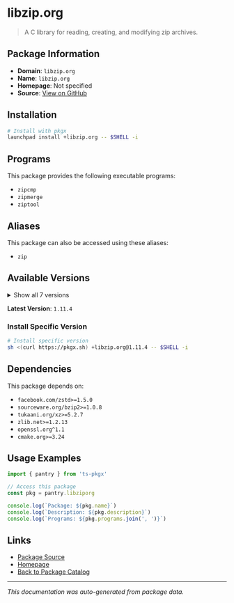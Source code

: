 # libzip.org

> A C library for reading, creating, and modifying zip archives.

## Package Information

- **Domain**: `libzip.org`
- **Name**: `libzip.org`
- **Homepage**: Not specified
- **Source**: [View on GitHub](https://github.com/pkgxdev/pantry/tree/main/projects/libzip.org/package.yml)

## Installation

```bash
# Install with pkgx
launchpad install +libzip.org -- $SHELL -i
```

## Programs

This package provides the following executable programs:

- `zipcmp`
- `zipmerge`
- `ziptool`

## Aliases

This package can also be accessed using these aliases:

- `zip`

## Available Versions

<details>
<summary>Show all 7 versions</summary>

- `1.11.4`, `1.11.3`, `1.11.2`, `1.11.1`, `1.10.1`
- `1.10.0`, `1.9.2`

</details>

**Latest Version**: `1.11.4`

### Install Specific Version

```bash
# Install specific version
sh <(curl https://pkgx.sh) +libzip.org@1.11.4 -- $SHELL -i
```

## Dependencies

This package depends on:

- `facebook.com/zstd>=1.5.0`
- `sourceware.org/bzip2>=1.0.8`
- `tukaani.org/xz>=5.2.7`
- `zlib.net>=1.2.13`
- `openssl.org^1.1`
- `cmake.org>=3.24`

## Usage Examples

```typescript
import { pantry } from 'ts-pkgx'

// Access this package
const pkg = pantry.libziporg

console.log(`Package: ${pkg.name}`)
console.log(`Description: ${pkg.description}`)
console.log(`Programs: ${pkg.programs.join(', ')}`)
```

## Links

- [Package Source](https://github.com/pkgxdev/pantry/tree/main/projects/libzip.org/package.yml)
- [Homepage](#)
- [Back to Package Catalog](../package-catalog.md)

---

*This documentation was auto-generated from package data.*
